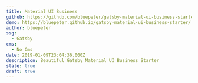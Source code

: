 ```yaml
---
title: Material UI Business
github: https://github.com/bluepeter/gatsby-material-ui-business-starter
demo: https://bluepeter.github.io/gatsby-material-ui-business-starter/
author: bluepeter
ssg:
  - Gatsby
cms:
  - No Cms
date: 2019-01-09T23:04:36.000Z
description: Beautiful Gatsby Material UI Business Starter
stale: true
draft: true
---
```

